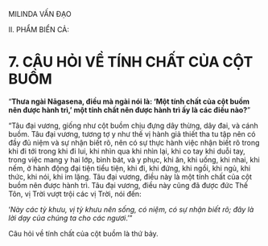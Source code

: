 MILINDA VẤN ĐẠO

II. PHẨM BIỂN CẢ:

# 7. CÂU HỎI VỀ TÍNH CHẤT CỦA CỘT BUỒM

“**Thưa ngài Nāgasena, điều mà ngài nói là: ‘Một tính chất của cột buồm nên được hành trì,’ một tính chất nên được hành trì ấy là các điều nào?**”

“Tâu đại vương, giống như cột buồm chịu đựng dây thừng, dây đai, và cánh buồm. Tâu đại vương, tương tợ y như thế vị hành giả thiết tha tu tập nên có đầy đủ niệm và sự nhận biết rõ, nên có sự thực hành việc nhận biết rõ trong khi đi tới trong khi đi lui, khi nhìn qua khi nhìn lại, khi co tay khi duỗi tay, trong việc mang y hai lớp, bình bát, và y phục, khi ăn, khi uống, khi nhai, khi nếm, ở hành động đại tiện tiểu tiện, khi đi, khi đứng, khi ngồi, khi ngủ, khi thức, khi nói, khi im lặng. Tâu đại vương, điều này là một tính chất của cột buồm nên được hành trì. Tâu đại vương, điều này cũng đã được đức Thế Tôn, vị Trời vượt trội các vị Trời, nói đến:

‘_Này các tỳ khưu, vị tỳ khưu nên sống, có niệm, có sự nhận biết rõ; đây là lời dạy của chúng ta cho các ngươi_.’”

Câu hỏi về tính chất của cột buồm là thứ bảy.
